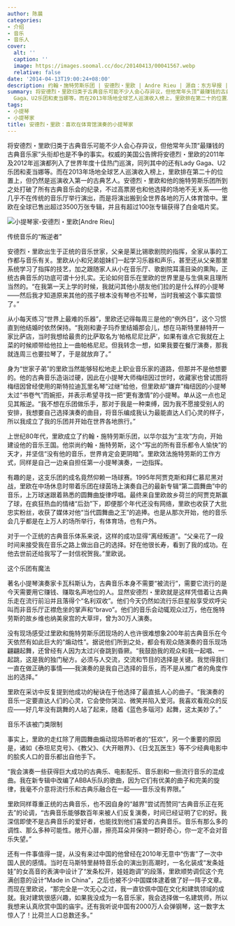 ```yaml
---
author: 陈晨
categories:
- 介绍
- 音乐
- 音乐人
cover:
  alt: ''
  caption: ''
  image: https://images.soomal.cc/doc/20140413/00041567.webp
  relative: false
date: '2014-04-13T19:00:24+08:00'
description: 约翰・施特劳斯乐团 | 安德烈・里欧 | Andre Rieu | 源自：东方早报 | 版权：转载 |  平均/总评分：06.00/12
summary: 将安德烈・里欧归类于古典音乐可能不少人会心存异议，但他常年头顶“最赚钱的古典音乐家”头衔却也是不争的事实。权威的美国公告牌将安德烈・里欧的2011年及2012年巡演都列入了世界年度十佳热门巡演，同列其中的还有Lady
  Gaga、U2乐团和麦当娜等。而在2013年场地全球艺人巡演收入榜上，里欧排在第二十的位置上……
tags:
- 小提琴
- 小提琴家
title: 安德烈・里欧：喜欢在体育馆演奏的小提琴家
---
```


将安德烈・里欧归类于古典音乐可能不少人会心存异议，但他常年头顶“最赚钱的古典音乐家”头衔却也是不争的事实。权威的美国公告牌将安德烈・里欧的2011年及2012年巡演都列入了世界年度十佳热门巡演，同列其中的还有Lady Gaga、U2乐团和麦当娜等。而在2013年场地全球艺人巡演收入榜上，里欧排在第二十的位置上，但仍然是巡演收入第一的古典艺人。安德烈・里欧和他的施特劳斯乐团所到之处打破了所有古典音乐会的纪录，不过高票房也和他选择的场地不无关系――他几乎不在传统的音乐厅举行演出，而是将演出搬到全世界各地的万人体育馆中。里欧在全球已售出超过3500万张专辑，并且有超过100张专辑获得了白金唱片奖。

![小提琴家-安德烈・里欧[Andre Rieu]](https://images.soomal.cc/doc/20140413/00041567.webp)





传统音乐的“叛逆者”

安德烈・里欧出生于正统的音乐世家，父亲是莱比锡歌剧院的指挥，全家从事的工作都与音乐有关。里欧从小和兄弟姐妹们一起学习乐器和声乐，甚至还从父亲那里系统学习了指挥的技艺，加之跟随家人从小在音乐厅、歌剧院耳濡目染的熏陶，正统古典音乐的功底可谓十分扎实。无论如何音乐在里欧的世界里是与生俱来且理所当然的。“在我第一天上学的时候，我就问其他小朋友他们拉的是什么样的小提琴――然后我才知道原来其他的孩子根本没有琴也不拉琴，当时我被这个事实震惊了。”

从小每天练习“世界上最难的乐器”，里欧还记得每周三是他的“例外日”，这个习惯直到他结婚时依然保持。“我刚和妻子玛乔里结婚那会儿，想在马斯特里赫特开一家比萨店，当时我想给最贵的比萨取名为‘帕格尼尼比萨’，如果有谁点它我就在上菜的时候顺带给他拉上一曲帕格尼尼。但我转念一想，如果我要在餐厅演奏，那我就连周三也要拉琴了，于是就放弃了。”

身为“世家子弟”的里欧当然能够轻松地走上职业音乐家的道路，但那并不是他想要的。他的古典音乐造诣过硬，因此在小提琴大师梅纽因过世时，收藏家也曾试图将梅纽因曾经使用的斯特拉迪瓦里名琴“过继”给他，但里欧却“嫌弃”梅纽因的小提琴太过“书卷气”而婉拒，并表示希望寻找一把“更有激情”的小提琴。单从这一点也足见其叛逆。“我不想在乐团做乐手，那对于我是一种束缚，因为我不愿接受别人的安排，我想要自己选择演奏的曲目，将音乐编成我认为最能直达人们心灵的样子，所以我成立了我的乐团并开始在世界各地旅行。”

上世纪80年代，里欧成立了约翰・施特劳斯乐团，以华尔兹为“主攻”方向，开始建设他的音乐王国。他崇尚约翰・施特劳斯，这个“写出的所有音乐都令人愉快”的天才，并坚信“没有他的音乐，世界肯定会更阴暗”。里欧效法施特劳斯的工作方式，同样是自己一边亲自担任第一小提琴演奏，一边指挥。

有趣的是，这支乐团的成名竟然仰赖一场球赛。1995年阿贾克斯和拜仁慕尼黑对战，里欧在中场休息时带着乐团在绿茵场上演奏自己的最新专辑“第二圆舞曲”中的音乐，上万球迷跟着熟悉的圆舞曲旋律哼唱。最终来自里欧故乡荷兰的阿贾克斯赢了球，在疯狂热血的情绪“后劲”下，即便那个年代还没有网络，里欧也收获了大批忠实粉丝，收获了媒体对他“当代圆舞曲之王”的追捧。也是从那次开始，他的音乐会几乎都是在上万人的场所举行，有体育场，也有户外。

对于一个正统的古典音乐体系来说，这样的成功显得“离经叛道”。“父亲花了一段时间来接受我在音乐之路上做出自己的选择。好在他很长寿，看到了我的成功。在他去世前还给我写了一封信祝贺我。”里欧说。

这个乐团有魔法

著名小提琴演奏家卡瓦科斯认为，古典音乐本身不需要“被流行”，需要它流行的是今天需要用它赚钱、赚取名声地位的人。显然安德烈・里欧就是这样凭借着让古典乐走在流行前沿并且落得个“名利双收”。他们今天仍然如流行乐巨星般享受欢呼尖叫而非音乐厅正襟危坐的掌声和“bravo”。他们的音乐会动辄观众过万，他在施特劳斯的故乡维也纳美泉宫的大草坪，曾为30万人演奏。

没有现场感受过里欧和施特劳斯乐团现场的人也许很难想象200年前古典音乐在今天依然有如此巨大的“煽动性”。据说他们所到之处，都会有观众随演奏的音乐现场翩翩起舞，还曾经有人因为太过兴奋跳到昏厥。“我鼓励我的观众和我一起唱、一起跳，这是我的独门秘方。必须与人交流，交流和节目的选择是关键。我觉得我们一直在做正确的事情――我演奏的是我自己选择的音乐，而不是从推广者的角度作出的选择。”

里欧在采访中反复提到他成功的秘诀在于他选择了最直抵人心的曲子。“我演奏的音乐一定要直达人们的心灵，它会使你哭泣、微笑并陷入爱河。我喜欢看观众的反应――好几年没有跳舞的人站了起来，随着《蓝色多瑙河》起舞，这太美妙了。”

音乐不该被门类限制

事实上，里欧的走红除了用圆舞曲煽动现场聆听者的“狂欢”，另一个重要的原因是，诸如《泰坦尼克号》、《教父》、《大开眼界》、《日戈瓦医生》等不少经典电影中的脍炙人口的音乐都出自他手下。

“我会演奏一些获得巨大成功的古典乐、电影配乐、音乐剧和一些流行音乐的混成曲。我在新专辑中改编了ABBA乐队的歌曲，因为它们有优美的曲子和完美的旋律，我毫不介意将流行乐和古典乐融合在一起――音乐没有界限。”

里欧同样尊重正统的古典音乐，也不因自身的“越界”尝试而赞同“古典音乐正在死去”的论调，“古典音乐能够数百年来被人们反复演奏，时间已经证明了它的好。我深信即使不是古典音乐的爱好者，也能找到他们喜爱的古典音乐。音乐有那么多的调性、那么多种可能性。敞开心扉，擦亮耳朵并保持一颗好奇心，你一定不会对音乐失望。”

还有一件事值得一提，从没有来过中国的他曾经在2010年无意中“伤害”了一次中国人民的感情。当时在马斯特里赫特音乐会的演出到高潮时，一名化装成“发条娃娃”的女高音的表演中设计了“发条松开，娃娃跑调”的段落，里欧顺势调侃这个充满创意的设计“Made in China”，之后也被不少中国媒体逮着做了好一阵子文章。而现在里欧说，“那完全是一次无心之过，我一直钦佩中国在文化和建筑领域的成就。我对建筑很感兴趣，如果我没成为一名音乐家，我会选择做一名建筑师，所以我想来认真欣赏中国的庙宇。还有我听说中国有2000万人会弹钢琴，这一数字太惊人了！比荷兰人口总数还多。”
